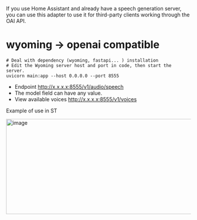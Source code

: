 If you use Home Assistant and already have a speech generation server, you can use this adapter to use it for third-party clients working through the OAI API.
# wyoming -> openai compatible
```
# Deal with dependency (wyoming, fastapi... ) installation
# Edit the Wyoming server host and port in code, then start the server.
uvicorn main:app --host 0.0.0.0 --port 8555
```
- Еndpoint http://x.x.x.x:8555/v1/audio/speech
- The model field can have any value.
- View available voices http://x.x.x.x:8555/v1/voices

Example of use in ST

<img width="701" height="259" alt="image" src="https://github.com/user-attachments/assets/bb42e209-0a01-4e4a-b520-e8f34347ecb6" />
